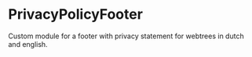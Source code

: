 # PrivacyPolicyFooter
Custom module for a footer with privacy statement for webtrees in dutch and english.
